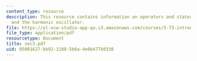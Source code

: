 ```yaml
---
content_type: resource
description: This resource contains information on operators and states in real space,
  and the harmonic oscillator.
file: https://ol-ocw-studio-app-qa.s3.amazonaws.com/courses/5-73-introductory-quantum-mechanics-i-fall-2005/05001627bb9231085b6a4e0b477b0330_sec3.pdf
file_type: application/pdf
resourcetype: Document
title: sec3.pdf
uid: 05001627-bb92-3108-5b6a-4e0b477b0330
---
```

